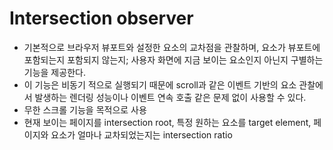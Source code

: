 # Intersection observer

- 기본적으로 브라우저 뷰포트와 설정한 요소의 교차점을 관찰하며, 요소가 뷰포트에 포함되는지 포함되지 않는지; 사용자 화면에 지금 보이는 요소인지 아닌지 구별하는 기능을 제공한다.
- 이 기능은 비동기 적으로 실행되기 때문에 scroll과 같은 이벤트 기반의 요소 관찰에서 발생하는 렌더링 성능이나 이벤트 연속 호출 같은 문제 없이 사용할 수 있다.
- 무한 스크롤 기능을 목적으로 사용
- 현재 보이는 페이지를 intersection root, 특정 원하는 요소를 target element, 페이지와 요소가 얼마나 교차되었는지는 intersection ratio